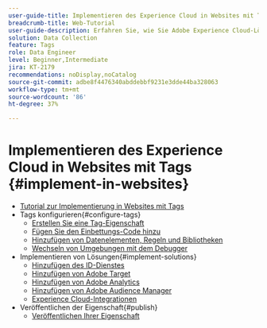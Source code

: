 ```yaml
---
user-guide-title: Implementieren des Experience Cloud in Websites mit Tags
breadcrumb-title: Web-Tutorial
user-guide-description: Erfahren Sie, wie Sie Adobe Experience Cloud-Lösungen auf einer Website mit Tags implementieren.
solution: Data Collection
feature: Tags
role: Data Engineer
level: Beginner,Intermediate
jira: KT-2179
recommendations: noDisplay,noCatalog
source-git-commit: adbe8f4476340abddebbf9231e3dde44ba328063
workflow-type: tm+mt
source-wordcount: '86'
ht-degree: 37%

---
```



# Implementieren des Experience Cloud in Websites mit Tags {#implement-in-websites}

+ [Tutorial zur Implementierung in Websites mit Tags](overview.md)
+ Tags konfigurieren{#configure-tags}
   + [Erstellen Sie eine Tag-Eigenschaft](create-a-property.md)
   + [Fügen Sie den Einbettungs-Code hinzu](add-embed-code.md)
   + [Hinzufügen von Datenelementen, Regeln und Bibliotheken](add-data-elements-rules.md)
   + [Wechseln von Umgebungen mit dem Debugger](switch-environments.md)
+ Implementieren von Lösungen{#implement-solutions}
   + [Hinzufügen des ID-Dienstes](id-service.md)
   + [Hinzufügen von Adobe Target](target.md)
   + [Hinzufügen von Adobe Analytics](analytics.md)
   + [Hinzufügen von Adobe Audience Manager](audience-manager.md)
   + [Experience Cloud-Integrationen](integrations.md)
+ Veröffentlichen der Eigenschaft{#publish}
   + [Veröffentlichen Ihrer Eigenschaft](publish.md)
